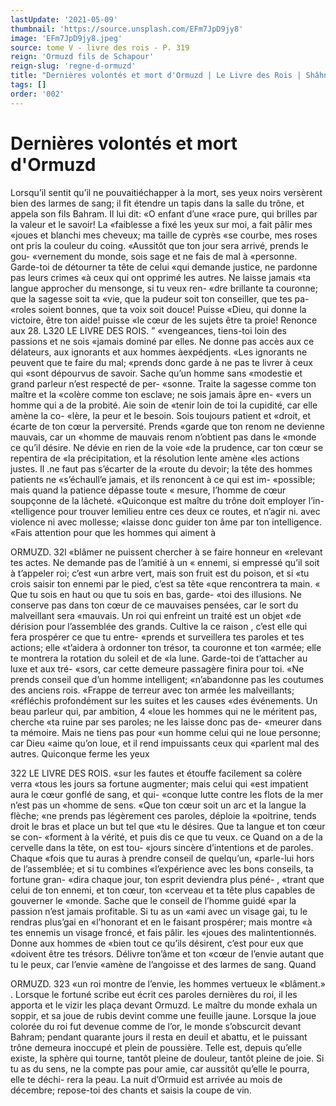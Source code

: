 ```yaml
---
lastUpdate: '2021-05-09'
thumbnail: 'https://source.unsplash.com/EFm7JpD9jy8'
image: 'EFm7JpD9jy8.jpeg'
source: tome V - livre des rois - P. 319
reign: 'Ormuzd fils de Schapour'
reign-slug: 'regne-d-ormuzd'
title: "Dernières volontés et mort d'Ormuzd | Le Livre des Rois | Shâhnâmeh"
tags: []
order: '002'
---
```


# Dernières volontés et mort d'Ormuzd

Lorsqu’il sentit qu’il ne pouvaitiéchapper à la
mort, ses yeux noirs versèrent bien des larmes de sang; il fit étendre un tapis dans la salle du trône,
et appela son fils Bahram. Il lui dit: «O enfant d’une «race pure, qui brilles par la valeur et le savoir! La «faiblesse a fixé les yeux sur moi, a fait pâlir mes «joues et blanchi mes cheveux; ma taille de cyprès «se courbe, mes roses ont pris la couleur du coing. «Aussitôt que ton jour sera arrivé, prends le gou- «vernement du monde, sois sage et ne fais de mal à «personne. Garde-toi de détourner ta tête de celui «qui demande justice, ne pardonne pas leurs crimes «à ceux qui ont opprimé les autres. Ne laisse jamais
«ta langue approcher du mensonge, si tu veux ren- «dre brillante ta couronne; que la sagesse soit ta «vie, que la pudeur soit ton conseiller, que tes pa- «roles soient bonnes, que ta voix soit douce! Puisse «Dieu, qui donne la victoire, être ton aide! puisse «le cœur de les sujets être ta proie! Renonce aux 28.
L320 LE LIVRE DES ROIS. ” «vengeances, tiens-toi loin des passions et ne sois «jamais dominé par elles. Ne donne pas accès aux
ce délateurs, aux ignorants et aux hommes àexpédjents.
«Les ignorants ne peuvent que te faire du mal; «prends donc garde à ne pas te livrer à ceux qui «sont dépourvus de savoir. Sache qu’un homme sans
«modestie et grand parleur n’est respecté de per- «sonne. Traite la sagesse comme ton maître et la «colère comme ton esclave; ne sois jamais âpre en- «vers un homme qui a de la probité. Aie soin de «tenir loin de toi la cupidité, car elle amène la co- «lère, la peur et le besoin. Sois toujours patient et «droit, et écarte de ton cœur la perversité. Prends «garde que ton renom ne devienne mauvais, car un «homme de mauvais renom n’obtient pas dans le «monde ce qu’il désire. Ne dévie en rien de la voie
«de la prudence, car ton cœur se repentira de «la précipitation, et la résolution lente amène
«les actions justes. Il .ne faut pas s’écarter de la «route du devoir; la tête des hommes patients ne «s’échaull’e jamais, et ils renoncent à ce qui est im-
«possible; mais quand la patience dépasse toute « mesure, l’homme de cœur soupçonne de la lâcheté.
«Quiconque est maître du trône doit employer l’in- «telligence pour trouver lemilieu entre ces deux ce routes, et n’agir ni. avec violence ni avec mollesse; «laisse donc guider ton âme par ton intelligence. «Fais attention pour que les hommes qui aiment à

ORMUZD. 32l «blâmer ne puissent chercher à se faire honneur en
«relevant tes actes. Ne demande pas de l’amitié à un « ennemi, si empressé qu’il soit à t’appeler roi; c’est
«un arbre vert, mais son fruit est du poison, et si «tu crois saisir ton ennemi par le pied, c’est sa tête «que rencontrera ta main.
« Que tu sois en haut ou que tu sois en bas, garde- «toi des illusions. Ne conserve pas dans ton cœur de ce mauvaises pensées, car le sort du malveillant sera «mauvais. Un roi qui enfreint un traité est un objet «de dérision pour l’assemblée des grands. Cultive la
ce raison , c’est elle qui fera prospérer ce que tu entre- «prends et surveillera tes paroles et tes actions; elle «t’aidera à ordonner ton trésor, ta couronne et ton «armée; elle te montrera la rotation du soleil et de «la lune. Garde-toi de t’attacher au luxe et aux tré- «sors, car cette demeure passagère finira pour toi. «Ne prends conseil que d’un homme intelligent; «n’abandonne pas les coutumes des anciens rois. «Frappe de terreur avec ton armée les malveillants; «réfléchis profondément sur les suites et les causes
«des événements. Un beau parleur qui, par ambition,
4
«loue les hommes qui ne le méritent pas, cherche
«ta ruine par ses paroles; ne les laisse donc pas de- «meurer dans ta mémoire. Mais ne tiens pas pour «un homme celui qui ne loue personne; car Dieu «aime qu’on loue, et il rend impuissants ceux qui «parlent mal des autres. Quiconque ferme les yeux

322 LE LIVRE DES ROIS.
«sur les fautes et étouffe facilement sa colère verra
«tous les jours sa fortune augmenter; mais celui qui «est impatient aura le cœur gonflé de sang, et qui- «conque lutte contre les flots de la mer n’est pas un «homme de sens.
«Que ton cœur soit un arc et la langue la flèche; «ne prends pas légèrement ces paroles, déploie la «poitrine, tends droit le bras et place un but tel que «tu le désires. Que ta langue et ton cœur se con- «forment à la vérité, et puis dis ce que tu veux.
ce Quand on a de la cervelle dans la tête, on est tou- «jours sincère d’intentions et de paroles. Chaque
«fois que tu auras à prendre conseil de quelqu’un, «parle-lui hors de l’assemblée; et si tu combines «l’expérience avec les bons conseils, ta fortune gran-
«dira chaque jour, ton esprit deviendra plus péné- , «trant que celui de ton ennemi, et ton cœur, ton
«cerveau et ta tête plus capables de gouverner le «monde. Sache que le conseil de l’homme guidé «par la passion n’est jamais profitable. Si tu as un «ami avec un visage gai, tu le rendras plus’gai en «l’honorant et en le faisant prospérer; mais montre
«à tes ennemis un visage froncé, et fais pâlir. les «joues des malintentionnés. Donne aux hommes de «bien tout ce qu’ils désirent, c’est pour eux que «doivent être tes trésors. Délivre ton’âme et ton
«cœur de l’envie autant que tu le peux, car l’envie «amène de l’angoisse et des larmes de sang. Quand

ORMUZD. 323 «un roi montre de l’envie, les hommes vertueux le
«blâment.» .
Lorsque le fortuné scribe eut écrit ces paroles
dernières du roi, il les apporta et le vizir les plaça devant Ormuzd. Le maître du monde exhala un soppir, et sa joue de rubis devint comme une feuille jaune. Lorsque la joue colorée du roi fut devenue comme de l’or, le monde s’obscurcit devant Bahram; pendant quarante jours il resta en deuil et abattu, et le puissant trône demeura inoccupé et plein de poussière. Telle est, depuis qu’elle existe, la sphère
qui tourne, tantôt pleine de douleur, tantôt pleine
de joie. Si tu as du sens, ne la compte pas pour amie, car aussitôt qu’elle le pourra, elle te déchi-
rera la peau. La nuit d’Ormuid est arrivée au mois
de décembre; repose-toi des chants et saisis la coupe
de vin.
